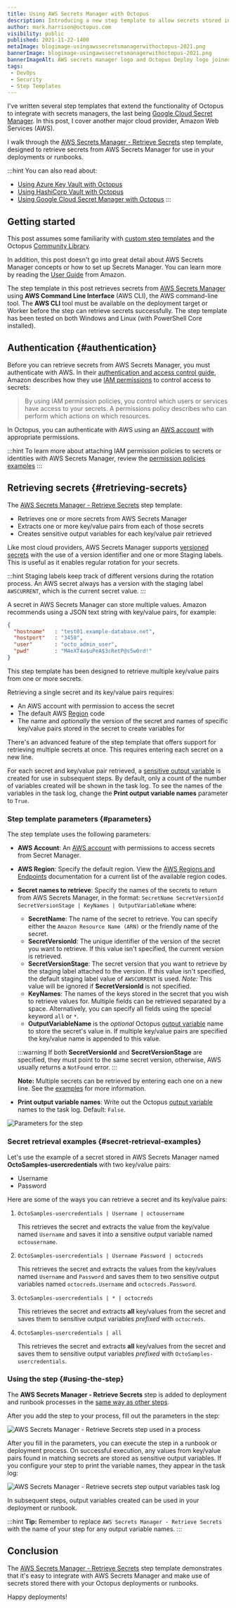 ```yaml
---
title: Using AWS Secrets Manager with Octopus
description: Introducing a new step template to allow secrets stored in AWS Secrets Manager to be used in deployments or runbooks.
author: mark.harrison@octopus.com
visibility: public
published: 2021-11-22-1400
metaImage: blogimage-usingawssecretsmanagerwithoctopus-2021.png
bannerImage: blogimage-usingawssecretsmanagerwithoctopus-2021.png
bannerImageAlt: AWS secrets manager logo and Octopus Deploy logo joined together by a connector
tags:
 - DevOps
 - Security
 - Step Templates
---
```


I've written several step templates that extend the functionality of Octopus to integrate with secrets managers, the last being [Google Cloud Secret Manager](https://octopus.com/blog/using-google-cloud-secret-manager-with-octopus). In this post, I cover another major cloud provider, Amazon Web Services (AWS).

I walk through the [AWS Secrets Manager - Retrieve Secrets](https://library.octopus.com/step-templates/5d5bd3ae-09a0-41ac-9a45-42a96ee6206a/actiontemplate-aws-secrets-manager-retrieve-secrets) step template, designed to retrieve secrets from AWS Secrets Manager for use in your deployments or runbooks.

:::hint
You can also read about:

- [Using Azure Key Vault with Octopus](https://octopus.com/blog/using-azure-key-vault-with-octopus)
- [Using HashiCorp Vault with Octopus](https://octopus.com/blog/using-hashicorp-vault-with-octopus-deploy)
- [Using Google Cloud Secret Manager with Octopus](https://octopus.com/blog/using-google-cloud-secret-manager-with-octopus)
:::

## Getting started

This post assumes some familiarity with [custom step templates](https://octopus.com/docs/projects/custom-step-templates) and the Octopus [Community Library](https://octopus.com/docs/projects/community-step-templates). 

In addition, this post doesn't go into great detail about AWS Secrets Manager concepts or how to set up Secrets Manager. You can learn more by reading the [User Guide](https://docs.aws.amazon.com/secretsmanager/latest/userguide/intro.html) from Amazon.

The step template in this post retrieves secrets from [AWS Secrets Manager](https://aws.amazon.com/secrets-manager/) using **AWS Command Line Interface** (AWS CLI), the AWS command-line tool. The **AWS CLI** tool must be available on the deployment target or Worker before the step can retrieve secrets successfully. The step template has been tested on both Windows and Linux (with PowerShell Core installed).

## Authentication {#authentication}

Before you can retrieve secrets from AWS Secrets Manager, you must authenticate with AWS. In their [authentication and access control guide](https://docs.aws.amazon.com/secretsmanager/latest/userguide/auth-and-access.html), Amazon describes how they use [IAM permissions](https://docs.aws.amazon.com/IAM/latest/UserGuide/introduction.html) to control access to secrets:

> By using IAM permission policies, you control which users or services have access to your secrets. A permissions policy describes who can perform which actions on which resources. 

In Octopus, you can authenticate with AWS using an [AWS account](https://octopus.com/docs/infrastructure/accounts/aws) with appropriate permissions.

:::hint
To learn more about attaching IAM permission policies to secrets or identities with AWS Secrets Manager, review the [permission policies examples](https://docs.aws.amazon.com/secretsmanager/latest/userguide/auth-and-access_examples.html)
:::

## Retrieving secrets {#retrieving-secrets}

The [AWS Secrets Manager - Retrieve Secrets](https://library.octopus.com/step-templates/5d5bd3ae-09a0-41ac-9a45-42a96ee6206a/actiontemplate-aws-secrets-manager-retrieve-secrets) step template:

- Retrieves one or more secrets from AWS Secrets Manager 
- Extracts one or more key/value pairs from each of those secrets
- Creates sensitive output variables for each key/value pair retrieved

Like most cloud providers, AWS Secrets Manager supports [versioned secrets](https://docs.aws.amazon.com/secretsmanager/latest/userguide/getting-started.html#term_version) with the use of a version identifier and one or more Staging labels. This is useful as it enables regular rotation for your secrets.

:::hint
Staging labels keep track of different versions during the rotation process. An AWS secret always has a version with the staging label `AWSCURRENT`, which is the current secret value.
:::

A secret in AWS Secrets Manager can store multiple values. Amazon recommends using a JSON text string with key/value pairs, for example:

```json
{
  "hostname"   : "test01.example-database.net",
  "hostport"   : "3458",
  "user"       : "octo_admin_user",
  "pwd"        : "M4eXT4a$uPeA$3cRetP@s5w0rd!"
}
```

This step template has been designed to retrieve multiple key/value pairs from one or more secrets.

Retrieving a single secret and its key/value pairs requires:

- An AWS account with permission to access the secret
- The default AWS [Region](https://docs.aws.amazon.com/general/latest/gr/rande.html#ec2_region) code
- The name and *optionally* the version of the secret and names of specific key/value pairs stored in the secret to create variables for

There's an advanced feature of the step template that offers support for retrieving multiple secrets at once. This requires entering each secret on a new line.

For each secret and key/value pair retrieved, a [sensitive output variable](https://octopus.com/docs/projects/variables/output-variables#sensitive-output-variables) is created for use in subsequent steps. By default, only a count of the number of variables created will be shown in the task log. To see the names of the variables in the task log, change the **Print output variable names** parameter to `True`.

### Step template parameters {#parameters}

The step template uses the following parameters:

- **AWS Account**: An [AWS account](https://octopus.com/docs/infrastructure/accounts/aws) with permissions to access secrets from Secret Manager.
- **AWS Region**: Specify the default region. View the [AWS Regions and Endpoints](https://docs.aws.amazon.com/general/latest/gr/rande.html#ec2_region) documentation for a current list of the available region codes.
- **Secret names to retrieve**: Specify the names of the secrets to return from AWS Secrets Manager, in the format:
`SecretName SecretVersionId SecretVersionStage | KeyNames | OutputVariableName` where:

  - **SecretName**: The name of the secret to retrieve. You can specify either the `Amazon Resource Name (ARN)` or the friendly name of the secret.
  - **SecretVersionId**: The unique identifier of the version of the secret you want to retrieve. If this value isn't specified, the current version is retrieved.
  - **SecretVersionStage**: The secret version that you want to retrieve by the staging label attached to the version. If this value isn't specified, the default staging label value of `AWSCURRENT` is used. *Note:* This value will be ignored if **SecretVersionId** is not specified.
  - **KeyNames**: The names of the keys stored in the secret that you wish to retrieve values for. Multiple fields can be retrieved separated by a space. Alternatively, you can specify all fields using the special keyword `all` or `*`.
  - **OutputVariableName** is the _optional_ Octopus [output variable](https://octopus.com/docs/projects/variables/output-variables) name to store the secret's value in. If multiple key/value pairs are specified the key/value name is appended to this value.

  :::warning
  If both **SecretVersionId** and **SecretVersionStage** are specified, they must point to the same secret version, otherwise, AWS usually returns a `NotFound` error.
  :::

  **Note:** Multiple secrets can be retrieved by entering each one on a new line. See the [examples](#secret-retrieval-examples) for more information.

- **Print output variable names**: Write out the Octopus [output variable](https://octopus.com/docs/projects/variables/output-variables) names to the task log. Default: `False`.

![Parameters for the step](aws-secrets-manager-retrieve-secrets-step-parameters.png)

### Secret retrieval examples {#secret-retrieval-examples}

Let's use the example of a secret stored in AWS Secrets Manager named **OctoSamples-usercredentials** with two key/value pairs:

- Username
- Password

Here are some of the ways you can retrieve a secret and its key/value pairs:

1. `OctoSamples-usercredentials | Username | octousername`
   
   This retrieves the secret and extracts the value from the key/value named `Username` and saves it into a sensitive output variable named `octousername`.

2. `OctoSamples-usercredentials | Username Password | octocreds`
   
   This retrieves the secret and extracts the values from the key/values named `Username` and `Password` and saves them to two sensitive output variables named `octocreds.Username` and `octocreds.Password`.

3. `OctoSamples-usercredentials | * | octocreds`
   
   This retrieves the secret and extracts **all** key/values from the secret and saves them to sensitive output variables *prefixed* with `octocreds`.

4. `OctoSamples-usercredentials | all`
   
   This retrieves the secret and extracts **all** key/values from the secret and saves them to sensitive output variables *prefixed* with `OctoSamples-usercredentials`.

### Using the step {#using-the-step}

The **AWS Secrets Manager - Retrieve Secrets** step is added to deployment and runbook processes in the [same way as other steps](https://octopus.com/docs/projects/steps#adding-steps-to-your-deployment-processes).

After you add the step to your process, fill out the parameters in the step:

![AWS Secrets Manager - Retrieve Secrets step used in a process](aws-secrets-manager-retrieve-secrets-step-in-process.png)

After you fill in the parameters, you can execute the step in a runbook or deployment process. On successful execution, any values from key/value pairs found in matching secrets are stored as sensitive output variables. If you configure your step to print the variable names, they appear in the task log:

![AWS Secrets Manager - Retrieve secrets step output variables task log](aws-secrets-manager-retrieve-secrets-step-output-variable.png)

In subsequent steps, output variables created can be used in your deployment or runbook.

:::hint
**Tip:** Remember to replace `AWS Secrets Manager - Retrieve Secrets` with the name of your step for any output variable names.
:::

## Conclusion

The [AWS Secrets Manager - Retrieve Secrets](https://library.octopus.com/step-templates/5d5bd3ae-09a0-41ac-9a45-42a96ee6206a/actiontemplate-aws-secrets-manager-retrieve-secrets) step template demonstrates that it's easy to integrate with AWS Secrets Manager and make use of secrets stored there with your Octopus deployments or runbooks.

Happy deployments!

